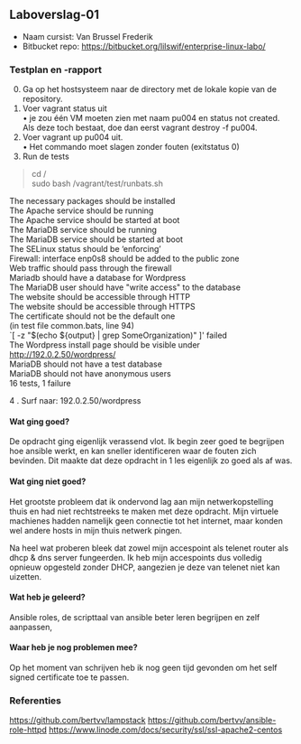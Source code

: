 ## Laboverslag-01

- Naam cursist: Van Brussel Frederik
- Bitbucket repo: https://bitbucket.org/lilswif/enterprise-linux-labo/

### Testplan en -rapport

0. Ga op het hostsysteem naar de directory met de lokale kopie van de repository.
1. Voer vagrant status uit <br/>
• je zou één VM moeten zien met naam pu004 en status not created. Als deze toch bestaat, doe dan eerst vagrant destroy -f pu004.
2. Voer vagrant up pu004 uit. <br/>
• Het commando moet slagen zonder fouten (exitstatus 0)
3. Run de tests  <br/>
> cd / <br/>
> sudo bash /vagrant/test/runbats.sh

 The necessary packages should be installed <br/>
 The Apache service should be running <br/>
 The Apache service should be started at boot <br/>
 The MariaDB service should be running <br/>
 The MariaDB service should be started at boot <br/>
 The SELinux status should be ‘enforcing’ <br/>
 Firewall: interface enp0s8 should be added to the public zone <br/>
 Web traffic should pass through the firewall <br/>
 Mariadb should have a database for Wordpress <br/>
 The MariaDB user should have "write access" to the database <br/>
 The website should be accessible through HTTP <br/>
 The website should be accessible through HTTPS <br/>
 The certificate should not be the default one <br/>
 (in test file common.bats, line 94) <br/>
     `[ -z "$(echo ${output} | grep SomeOrganization)" ]' failed <br/> 
 The Wordpress install page should be visible under http://192.0.2.50/wordpress/ <br/>
 MariaDB should not have a test database <br/>
 MariaDB should not have anonymous users <br/>
 16 tests, 1 failure <br/>

4 . Surf naar: 192.0.2.50/wordpress


#### Wat ging goed?
De opdracht ging eigenlijk verassend vlot. Ik begin zeer goed te begrijpen hoe ansible werkt, en kan sneller identificeren waar de fouten zich bevinden. Dit maakte dat deze opdracht in 1 les eigenlijk zo goed als af was.

#### Wat ging niet goed?
Het grootste probleem dat ik ondervond lag aan mijn netwerkopstelling thuis en had niet rechtstreeks te maken met deze opdracht.
Mijn virtuele machienes hadden namelijk geen connectie tot het internet, maar konden wel andere hosts in mijn thuis netwerk pingen.

Na heel wat proberen bleek dat zowel mijn accespoint als telenet router als dhcp & dns server fungeerden. Ik heb mijn accespoints dus volledig opnieuw opgesteld zonder DHCP, aangezien je deze van telenet niet kan uizetten.

#### Wat heb je geleerd?

Ansible roles, de scripttaal van ansible beter leren begrijpen en zelf aanpassen, 


#### Waar heb je nog problemen mee?

Op het moment van schrijven heb ik nog geen tijd gevonden om het self signed certificate toe te passen. 

### Referenties
https://github.com/bertvv/lampstack
https://github.com/bertvv/ansible-role-httpd
https://www.linode.com/docs/security/ssl/ssl-apache2-centos